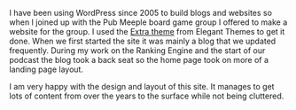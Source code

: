 I have been using WordPress since 2005 to build blogs and websites so when I joined up with the Pub Meeple board game group I offered to make a website for the group. I used the [Extra theme](https://www.elegantthemes.com/gallery/extra/) from Elegant Themes to get it done. When we first started the site it was mainly a blog that we updated frequently. During my work on the Ranking Engine and the start of our podcast the blog took a back seat so the home page took on more of a landing page layout.

I am very happy with the design and layout of this site. It manages to get lots of content from over the years to the surface while not being cluttered.
